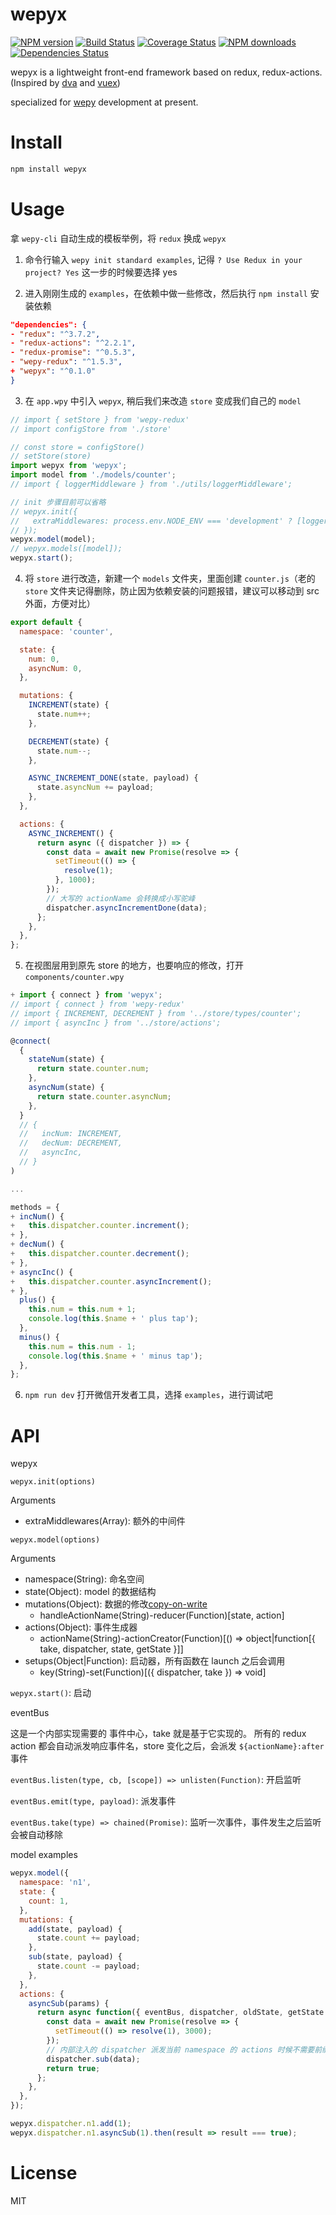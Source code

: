 # wepyx
[![NPM version](https://img.shields.io/npm/v/wepyx.svg?style=flat)](https://npmjs.org/package/wepyx)
[![Build Status](https://travis-ci.org/tolerance-go/wepyx.svg?branch=master)](https://travis-ci.org/tolerance-go/wepyx)
[![Coverage Status](https://coveralls.io/repos/github/tolerance-go/wepyx/badge.svg?branch=master)](https://coveralls.io/github/tolerance-go/wepyx?branch=master)
[![NPM downloads](http://img.shields.io/npm/dm/wepyx.svg?style=flat)](https://npmjs.org/package/wepyx)
[![Dependencies Status](https://david-dm.org/tolerance-go/wepyx/status.svg)](https://david-dm.org/tolerance-go/wepyx)

wepyx is a lightweight front-end framework based on redux, redux-actions.(Inspired by [dva](https://github.com/dvajs/dva) and [vuex](https://github.com/vuejs/vuex))

specialized for [wepy](https://github.com/Tencent/wepy) development at present.

# Install
```zsh
npm install wepyx
```

# Usage
拿 `wepy-cli` 自动生成的模板举例，将 `redux` 换成 `wepyx`

1. 命令行输入 `wepy init standard examples`, 记得 `? Use Redux in your project? Yes` 这一步的时候要选择 yes

2. 进入刚刚生成的 `examples`，在依赖中做一些修改，然后执行 `npm install` 安装依赖
```json
"dependencies": {
- "redux": "^3.7.2",
- "redux-actions": "^2.2.1",
- "redux-promise": "^0.5.3",
- "wepy-redux": "^1.5.3",
+ "wepyx": "^0.1.0"
}
```

3. 在 `app.wpy` 中引入 `wepyx`, 稍后我们来改造 `store` 变成我们自己的 `model`
```js
// import { setStore } from 'wepy-redux'
// import configStore from './store'

// const store = configStore()
// setStore(store)
import wepyx from 'wepyx';
import model from './models/counter';
// import { loggerMiddleware } from './utils/loggerMiddleware';

// init 步骤目前可以省略
// wepyx.init({
//   extraMiddlewares: process.env.NODE_ENV === 'development' ? [loggerMiddleware] : [],
// });
wepyx.model(model);
// wepyx.models([model]);
wepyx.start();
```

4. 将 `store` 进行改造，新建一个 `models` 文件夹，里面创建 `counter.js`（老的 `store` 文件夹记得删除，防止因为依赖安装的问题报错，建议可以移动到 src 外面，方便对比）
```js
export default {
  namespace: 'counter',

  state: {
    num: 0,
    asyncNum: 0,
  },

  mutations: {
    INCREMENT(state) {
      state.num++;
    },

    DECREMENT(state) {
      state.num--;
    },

    ASYNC_INCREMENT_DONE(state, payload) {
      state.asyncNum += payload;
    },
  },

  actions: {
    ASYNC_INCREMENT() {
      return async ({ dispatcher }) => {
        const data = await new Promise(resolve => {
          setTimeout(() => {
            resolve(1);
          }, 1000);
        });
        // 大写的 actionName 会转换成小写驼峰
        dispatcher.asyncIncrementDone(data);
      };
    },
  },
};
```

5. 在视图层用到原先 store 的地方，也要响应的修改，打开 `components/counter.wpy`
```js
+ import { connect } from 'wepyx';
// import { connect } from 'wepy-redux'
// import { INCREMENT, DECREMENT } from '../store/types/counter';
// import { asyncInc } from '../store/actions';

@connect(
  {
    stateNum(state) {
      return state.counter.num;
    },
    asyncNum(state) {
      return state.counter.asyncNum;
    },
  }
  // {
  //   incNum: INCREMENT,
  //   decNum: DECREMENT,
  //   asyncInc,
  // }
)

...

methods = {
+ incNum() {
+   this.dispatcher.counter.increment();
+ },
+ decNum() {
+   this.dispatcher.counter.decrement();
+ },
+ asyncInc() {
+   this.dispatcher.counter.asyncIncrement();
+ },
  plus() {
    this.num = this.num + 1;
    console.log(this.$name + ' plus tap');
  },
  minus() {
    this.num = this.num - 1;
    console.log(this.$name + ' minus tap');
  },
};
```

6. `npm run dev` 打开微信开发者工具，选择 `examples`，进行调试吧

# API

wepyx

`wepyx.init(options)`

Arguments

* extraMiddlewares(Array): 额外的中间件

`wepyx.model(options)`

Arguments

* namespace(String): 命名空间
* state(Object): model 的数据结构
* mutations(Object): 数据的修改[copy-on-write](https://en.wikipedia.org/wiki/Copy-on-write)
  * handleActionName(String)-reducer(Function)[state, action]
* actions(Object): 事件生成器
  * actionName(String)-actionCreator(Function)[() => object|function[{ take, dispatcher, state, getState }]]
* setups(Object|Function): 启动器，所有函数在 launch 之后会调用
  * key(String)-set(Function)[({ dispatcher, take }) => void]

`wepyx.start()`: 启动

eventBus

这是一个内部实现需要的 事件中心，take 就是基于它实现的。
所有的 redux action 都会自动派发响应事件名，store 变化之后，会派发 `${actionName}:after` 事件

`eventBus.listen(type, cb, [scope]) => unlisten(Function)`: 开启监听

`eventBus.emit(type, payload)`: 派发事件

`eventBus.take(type) => chained(Promise)`: 监听一次事件，事件发生之后监听会被自动移除


model examples
```js
wepyx.model({
  namespace: 'n1',
  state: {
    count: 1,
  },
  mutations: {
    add(state, payload) {
      state.count += payload;
    },
    sub(state, payload) {
      state.count -= payload;
    },
  },
  actions: {
    asyncSub(params) {
      return async function({ eventBus, dispatcher, oldState, getState }) {
        const data = await new Promise(resolve => {
          setTimeout(() => resolve(1), 3000);
        });
        // 内部注入的 dispatcher 派发当前 namespace 的 actions 时候不需要前缀
        dispatcher.sub(data); 
        return true;
      };
    },
  },
});

wepyx.dispatcher.n1.add(1);
wepyx.dispatcher.n1.asyncSub(1).then(result => result === true);
```

# License
MIT
